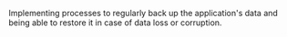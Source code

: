 Implementing processes to regularly back up the application's data and being able to restore it in case of data loss or corruption.
